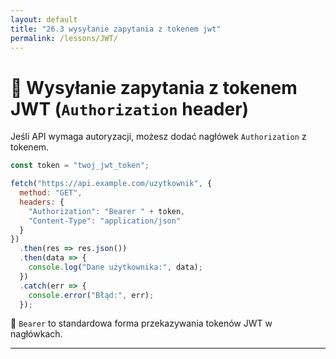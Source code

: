 ```yaml
---
layout: default
title: "26.3 wysyłanie zapytania z tokenem jwt"
permalink: /lessons/JWT/
---
```


# 🔐 Wysyłanie zapytania z tokenem JWT (`Authorization` header)

Jeśli API wymaga autoryzacji, możesz dodać nagłówek `Authorization` z tokenem.

```js
const token = "twoj_jwt_token";

fetch("https://api.example.com/uzytkownik", {
  method: "GET",
  headers: {
    "Authorization": "Bearer " + token,
    "Content-Type": "application/json"
  }
})
  .then(res => res.json())
  .then(data => {
    console.log("Dane użytkownika:", data);
  })
  .catch(err => {
    console.error("Błąd:", err);
  });
```

📌 `Bearer` to standardowa forma przekazywania tokenów JWT w nagłówkach.

---